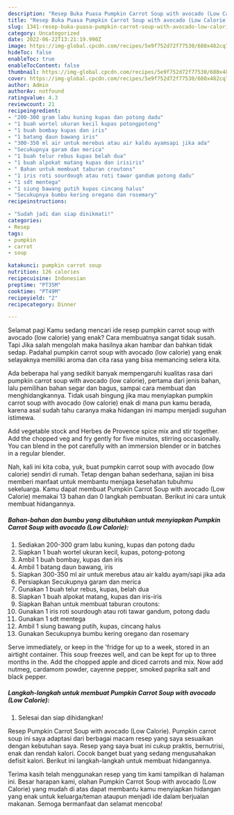 ```yaml
---
description: "Resep Buka Puasa Pumpkin Carrot Soup with avocado (Low Calorie) yang Enak"
title: "Resep Buka Puasa Pumpkin Carrot Soup with avocado (Low Calorie) yang Enak"
slug: 1341-resep-buka-puasa-pumpkin-carrot-soup-with-avocado-low-calorie-yang-enak
category: Uncategorized
date: 2022-06-22T13:21:19.990Z
image: https://img-global.cpcdn.com/recipes/5e9f752d72f77530/680x482cq70/pumpkin-carrot-soup-with-avocado-low-calorie-foto-resep-utama.jpg
hideToc: false
enableToc: true
enableTocContent: false
thumbnail: https://img-global.cpcdn.com/recipes/5e9f752d72f77530/680x482cq70/pumpkin-carrot-soup-with-avocado-low-calorie-foto-resep-utama.jpg
cover: https://img-global.cpcdn.com/recipes/5e9f752d72f77530/680x482cq70/pumpkin-carrot-soup-with-avocado-low-calorie-foto-resep-utama.jpg
author: Admin
authorAv: notfound
ratingvalue: 4.3
reviewcount: 21
recipeingredient:
- "200-300 gram labu kuning kupas dan potong dadu"
- "1 buah wortel ukuran kecil kupas potongpotong"
- "1 buah bombay kupas dan iris"
- "1 batang daun bawang iris"
- "300-350 ml air untuk merebus atau air kaldu ayamsapi jika ada"
- "Secukupnya garam dan merica"
- "1 buah telur rebus kupas belah dua"
- "1 buah alpokat matang kupas dan irisiris"
- " Bahan untuk membuat taburan croutons"
- "1 iris roti sourdough atau roti tawar gandum potong dadu"
- "1 sdt mentega"
- "1 siung bawang putih kupas cincang halus"
- "Secukupnya bumbu kering oregano dan rosemary"
recipeinstructions:

- "Sudah jadi dan siap dinikmati!"
categories:
- Resep
tags:
- pumpkin
- carrot
- soup

katakunci: pumpkin carrot soup 
nutrition: 126 calories
recipecuisine: Indonesian
preptime: "PT35M"
cooktime: "PT49M"
recipeyield: "2"
recipecategory: Dinner

---
```



Selamat pagi Kamu sedang mencari ide resep pumpkin carrot soup with avocado (low calorie) yang enak? Cara membuatnya sangat tidak susah. Tapi Jika salah mengolah maka hasilnya akan hambar dan bahkan tidak sedap. Padahal pumpkin carrot soup with avocado (low calorie) yang enak selayaknya memiliki aroma dan cita rasa yang bisa memancing selera kita.


Ada beberapa hal yang sedikit banyak mempengaruhi kualitas rasa dari pumpkin carrot soup with avocado (low calorie), pertama dari jenis bahan, lalu pemilihan bahan segar dan bagus, sampai cara membuat dan menghidangkannya. Tidak usah bingung jika mau menyiapkan pumpkin carrot soup with avocado (low calorie) enak di mana pun kamu berada, karena asal sudah tahu caranya maka hidangan ini mampu menjadi suguhan istimewa.

Add vegetable stock and Herbes de Provence spice mix and stir together. Add the chopped veg and fry gently for five minutes, stirring occasionally. You can blend in the pot carefully with an immersion blender or in batches in a regular blender.


Nah, kali ini kita coba, yuk, buat pumpkin carrot soup with avocado (low calorie) sendiri di rumah. Tetap dengan bahan sederhana, sajian ini bisa memberi manfaat untuk membantu menjaga kesehatan tubuhmu sekeluarga. Kamu dapat membuat Pumpkin Carrot Soup with avocado (Low Calorie) memakai 13 bahan dan 0 langkah pembuatan. Berikut ini cara untuk membuat hidangannya.

<!--inarticleads1-->

##### Bahan-bahan dan bumbu yang dibutuhkan untuk menyiapkan Pumpkin Carrot Soup with avocado (Low Calorie):

1. Sediakan 200-300 gram labu kuning, kupas dan potong dadu
1. Siapkan 1 buah wortel ukuran kecil, kupas, potong-potong
1. Ambil 1 buah bombay, kupas dan iris
1. Ambil 1 batang daun bawang, iris
1. Siapkan 300-350 ml air untuk merebus atau air kaldu ayam/sapi jika ada
1. Persiapkan Secukupnya garam dan merica
1. Gunakan 1 buah telur rebus, kupas, belah dua
1. Siapkan 1 buah alpokat matang, kupas dan iris-iris
1. Siapkan  Bahan untuk membuat taburan croutons:
1. Gunakan 1 iris roti sourdough atau roti tawar gandum, potong dadu
1. Gunakan 1 sdt mentega
1. Ambil 1 siung bawang putih, kupas, cincang halus
1. Gunakan Secukupnya bumbu kering oregano dan rosemary


Serve immediately, or keep in the &#39;fridge for up to a week, stored in an airtight container. This soup freezes well, and can be kept for up to three months in the. Add the chopped apple and diced carrots and mix. Now add nutmeg, cardamom powder, cayenne pepper, smoked paprika salt and black pepper. 

<!--inarticleads2-->

##### Langkah-langkah untuk membuat Pumpkin Carrot Soup with avocado (Low Calorie):


1. Selesai dan siap dihidangkan!

Resep Pumpkin Carrot Soup with avocado (Low Calorie). Pumpkin carrot soup ini saya adaptasi dari berbagai macam resep yang saya sesuaikan dengan kebutuhan saya. Resep yang saya buat ini cukup praktis, bernutrisi, enak dan rendah kalori. Cocok banget buat yang sedang mengusahakan defisit kalori. Berikut ini langkah-langkah untuk membuat hidangannya. 

Terima kasih telah menggunakan resep yang tim kami tampilkan di halaman ini. Besar harapan kami, olahan Pumpkin Carrot Soup with avocado (Low Calorie) yang mudah di atas dapat membantu kamu menyiapkan hidangan yang enak untuk keluarga/teman ataupun menjadi ide dalam berjualan makanan. Semoga bermanfaat dan selamat mencoba!
